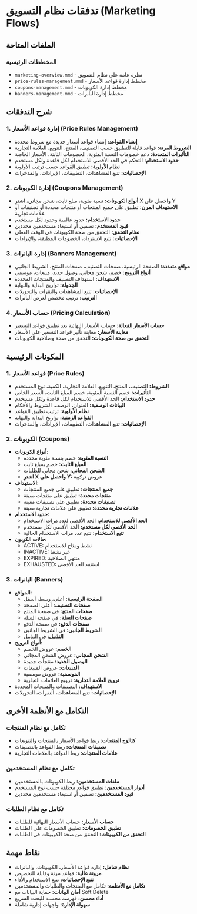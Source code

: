 # تدفقات نظام التسويق (Marketing Flows)

## الملفات المتاحة

### المخططات الرئيسية
- `marketing-overview.mmd` - نظرة عامة على نظام التسويق
- `price-rules-management.mmd` - مخطط إدارة قواعد الأسعار
- `coupons-management.mmd` - مخطط إدارة الكوبونات
- `banners-management.mmd` - مخطط إدارة البانرات

## شرح التدفقات

### 1. إدارة قواعد الأسعار (Price Rules Management)
- **إنشاء القواعد:** إنشاء قواعد أسعار جديدة مع شروط محددة
- **الشروط المرنة:** قواعد قابلة للتطبيق حسب التصنيف، المنتج، التنويع، العلامة التجارية
- **التأثيرات المتعددة:** دعم خصومات النسبة المئوية، الخصومات الثابتة، الأسعار الخاصة
- **حدود الاستخدام:** التحكم في الحد الأقصى للاستخدام لكل قاعدة ولكل مستخدم
- **نظام الأولوية:** تطبيق القواعد حسب ترتيب الأولوية
- **الإحصائيات:** تتبع المشاهدات، التطبيقات، الإيرادات، والمدخرات

### 2. إدارة الكوبونات (Coupons Management)
- **أنواع الكوبونات:** نسبة مئوية، مبلغ ثابت، شحن مجاني، اشترِ X واحصل على Y
- **الاستهداف المرن:** تطبيق على جميع المنتجات أو منتجات محددة أو تصنيفات أو علامات تجارية
- **حدود الاستخدام:** حدود عالمية وحدود لكل مستخدم
- **قيود المستخدم:** تضمين أو استبعاد مستخدمين محددين
- **نظام التحقق:** التحقق من صحة الكوبونات في الوقت الفعلي
- **الإحصائيات:** تتبع الاسترداد، الخصومات المطبقة، والإيرادات

### 3. إدارة البانرات (Banners Management)
- **مواقع متعددة:** الصفحة الرئيسية، صفحات التصنيف، صفحات المنتج، الشريط الجانبي
- **أنواع الترويج:** خصم، شحن مجاني، وصول جديد، مبيعات، موسمي
- **الاستهداف:** استهداف التصنيف والمنتجات المحددة
- **الجدولة:** تواريخ البداية والنهاية
- **الإحصائيات:** تتبع المشاهدات والنقرات والتحويلات
- **الترتيب:** ترتيب مخصص لعرض البانرات

### 4. حساب الأسعار (Pricing Calculation)
- **حساب الأسعار الفعالة:** حساب الأسعار النهائية بعد تطبيق قواعد التسعير
- **معاينة الأسعار:** معاينة تأثير قواعد التسعير على الأسعار
- **التحقق من صحة الكوبونات:** التحقق من صحة وصلاحية الكوبونات

## المكونات الرئيسية

### 1. قواعد الأسعار (Price Rules)
- **الشروط:** التصنيف، المنتج، التنويع، العلامة التجارية، الكمية، نوع المستخدم
- **التأثيرات:** خصم النسبة المئوية، خصم المبلغ الثابت، السعر الخاص
- **حدود الاستخدام:** الحد الأقصى للاستخدام لكل قاعدة ولكل مستخدم
- **البيانات الوصفية:** العنوان، الوصف، الشروط والأحكام
- **نظام الأولوية:** ترتيب تطبيق القواعد
- **القواعد الزمنية:** تواريخ البداية والنهاية
- **الإحصائيات:** تتبع المشاهدات، التطبيقات، الإيرادات، والمدخرات

### 2. الكوبونات (Coupons)
- **أنواع الكوبونات:**
  - **النسبة المئوية:** خصم بنسبة مئوية محددة
  - **المبلغ الثابت:** خصم بمبلغ ثابت
  - **الشحن المجاني:** شحن مجاني للطلبات
  - **اشترِ X واحصل على Y:** عروض تركيبة
- **الاستهداف:**
  - **جميع المنتجات:** تطبيق على جميع المنتجات
  - **منتجات محددة:** تطبيق على منتجات معينة
  - **تصنيفات محددة:** تطبيق على تصنيفات معينة
  - **علامات تجارية محددة:** تطبيق على علامات تجارية معينة
- **حدود الاستخدام:**
  - **الحد الأقصى للاستخدام:** الحد الأقصى لعدد مرات الاستخدام
  - **الحد الأقصى لكل مستخدم:** الحد الأقصى لكل مستخدم
  - **تتبع الاستخدام:** تتبع عدد مرات الاستخدام الحالية
- **حالات الكوبون:**
  - ACTIVE: نشط ومتاح للاستخدام
  - INACTIVE: غير نشط
  - EXPIRED: منتهي الصلاحية
  - EXHAUSTED: استنفد الحد الأقصى

### 3. البانرات (Banners)
- **المواقع:**
  - **الصفحة الرئيسية:** أعلى، وسط، أسفل
  - **صفحات التصنيف:** أعلى الصفحة
  - **صفحات المنتج:** في صفحة المنتج
  - **صفحات السلة:** في صفحة السلة
  - **صفحات الدفع:** في صفحة الدفع
  - **الشريط الجانبي:** في الشريط الجانبي
  - **التذييل:** في التذييل
- **أنواع الترويج:**
  - **الخصم:** عروض الخصم
  - **الشحن المجاني:** عروض الشحن المجاني
  - **الوصول الجديد:** منتجات جديدة
  - **المبيعات:** عروض المبيعات
  - **الموسمية:** عروض موسمية
  - **ترويج العلامة التجارية:** ترويج العلامات التجارية
- **الاستهداف:** التصنيفات والمنتجات المحددة
- **الإحصائيات:** تتبع المشاهدات، النقرات، التحويلات

## التكامل مع الأنظمة الأخرى

### تكامل مع نظام المنتجات
- **كتالوج المنتجات:** ربط قواعد الأسعار بالمنتجات والتنويعات
- **تصنيفات المنتجات:** ربط القواعد بالتصنيفات
- **علامات المنتجات:** ربط القواعد بالعلامات التجارية

### تكامل مع نظام المستخدمين
- **ملفات المستخدمين:** ربط الكوبونات بالمستخدمين
- **أدوار المستخدمين:** تطبيق قواعد مختلفة حسب نوع المستخدم
- **قيود المستخدمين:** تضمين أو استبعاد مستخدمين محددين

### تكامل مع نظام الطلبات
- **حساب الأسعار:** حساب الأسعار النهائية للطلبات
- **تطبيق الخصومات:** تطبيق الخصومات على الطلبات
- **التحقق من الكوبونات:** التحقق من صحة الكوبونات في الطلبات

## نقاط مهمة
- **نظام شامل:** إدارة قواعد الأسعار، الكوبونات، والبانرات
- **مرونة عالية:** قواعد مرنة وقابلة للتخصيص
- **تتبع الإحصائيات:** تتبع الاستخدام والأداء
- **تكامل مع الأنظمة:** تكامل مع المنتجات والطلبات والمستخدمين
- **أمان البيانات:** حماية البيانات مع Soft Delete
- **أداء محسن:** فهرسة محسنة للبحث السريع
- **سهولة الإدارة:** واجهات إدارية شاملة
